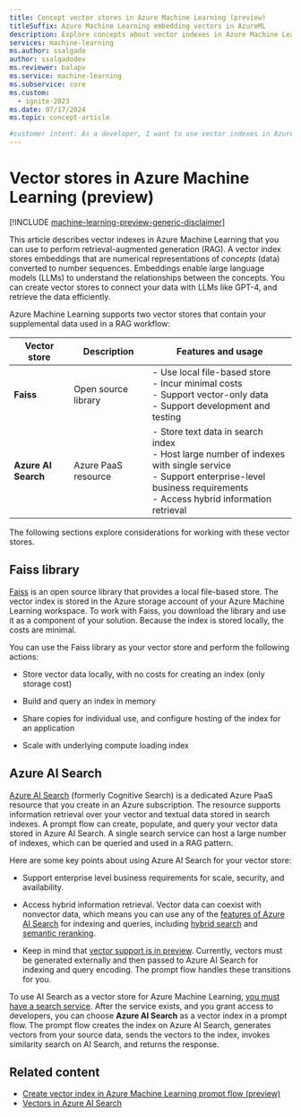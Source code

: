 ```yaml
---
title: Concept vector stores in Azure Machine Learning (preview)
titleSuffix: Azure Machine Learning embedding vectors in AzureML
description: Explore concepts about vector indexes in Azure Machine Learning and how you can use them for retrieval-augmented generation.
services: machine-learning
ms.author: ssalgado
author: ssalgadodev
ms.reviewer: balapv
ms.service: machine-learning
ms.subservice: core
ms.custom:
  - ignite-2023
ms.date: 07/17/2024
ms.topic: concept-article

#customer intent: As a developer, I want to use vector indexes in Azure Machine Learning so that I can perform retrieval-augmented generation. 
---
```


# Vector stores in Azure Machine Learning (preview)

[!INCLUDE [machine-learning-preview-generic-disclaimer](includes/machine-learning-preview-generic-disclaimer.md)]

This article describes vector indexes in Azure Machine Learning that you can use to perform retrieval-augmented generation (RAG). A vector index stores embeddings that are numerical representations of _concepts_ (data) converted to number sequences. Embeddings enable large language models (LLMs) to understand the relationships between the concepts. You can create vector stores to connect your data with LLMs like GPT-4, and retrieve the data efficiently.

Azure Machine Learning supports two vector stores that contain your supplemental data used in a RAG workflow:

| Vector store | Description | Features and usage |
| --- | --- | --- |
| **Faiss** | Open source library | - Use local file-based store <br> - Incur minimal costs <br> - Support vector-only data <br> - Support development and testing |
| **Azure AI Search** | Azure PaaS resource | - Store text data in search index <br> - Host large number of indexes with single service <br> - Support enterprise-level business requirements <br> - Access hybrid information retrieval |

The following sections explore considerations for working with these vector stores.

## Faiss library

[Faiss](https://github.com/facebookresearch/faiss) is an open source library that provides a local file-based store. The vector index is stored in the Azure storage account of your Azure Machine Learning workspace. To work with Faiss, you download the library and use it as a component of your solution. Because the index is stored locally, the costs are minimal. 

You can use the Faiss library as your vector store and perform the following actions:

- Store vector data locally, with no costs for creating an index (only storage cost)

- Build and query an index in memory

- Share copies for individual use, and configure hosting of the index for an application

- Scale with underlying compute loading index

## Azure AI Search

[Azure AI Search](/azure/search/search-what-is-azure-search) (formerly Cognitive Search) is a dedicated Azure PaaS resource that you create in an Azure subscription. The resource supports information retrieval over your vector and textual data stored in search indexes. A prompt flow can create, populate, and query your vector data stored in Azure AI Search. A single search service can host a large number of indexes, which can be queried and used in a RAG pattern.

Here are some key points about using Azure AI Search for your vector store:

- Support enterprise level business requirements for scale, security, and availability.

- Access hybrid information retrieval. Vector data can coexist with nonvector data, which means you can use any of the [features of Azure AI Search](/azure/search/search-features-list) for indexing and queries, including [hybrid search](/azure/search/vector-search-how-to-query) and [semantic reranking](/azure/search/semantic-search-overview).

- Keep in mind that [vector support is in preview](/azure/search/vector-search-overview). Currently, vectors must be generated externally and then passed to Azure AI Search for indexing and query encoding. The prompt flow handles these transitions for you.

To use AI Search as a vector store for Azure Machine Learning, [you must have a search service](/azure/search/search-create-service-portal). After the service exists, and you grant access to developers, you can choose **Azure AI Search** as a vector index in a prompt flow. The prompt flow creates the index on Azure AI Search, generates vectors from your source data, sends the vectors to the index, invokes similarity search on AI Search, and returns the response.

## Related content

- [Create vector index in Azure Machine Learning prompt flow (preview)](how-to-create-vector-index.md)
- [Vectors in Azure AI Search](/azure/search/vector-search-overview)
